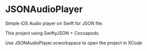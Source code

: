 # JSONAudioPlayer
Simple iOS Audio player on Swift for JSON file.

This project using SwiftyJSON + Cocoapods.

Use JSONAudioPlayer.xcworkspace to open the project in XCode
